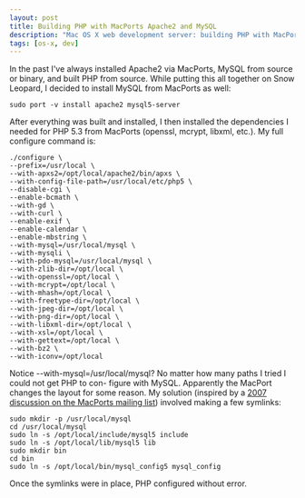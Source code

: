 ```yaml
---
layout: post
title: Building PHP with MacPorts Apache2 and MySQL
description: "Mac OS X web development server: building PHP with MacPorts Apache2 and MySQL"
tags: [os-x, dev] 
---
```


In the past I've always installed Apache2 via MacPorts, MySQL from source or binary, and built PHP from source. While putting this all together on Snow Leopard, I decided to install MySQL from MacPorts as well:

    sudo port -v install apache2 mysql5-server

After everything was built and installed, I then installed the dependencies I needed for PHP 5.3 from MacPorts (openssl, mcrypt, libxml, etc.). My full configure command is:

    ./configure \
    --prefix=/usr/local \
    --with-apxs2=/opt/local/apache2/bin/apxs \
    --with-config-file-path=/usr/local/etc/php5 \
    --disable-cgi \
    --enable-bcmath \
    --with-gd \
    --with-curl \
    --enable-exif \
    --enable-calendar \
    --enable-mbstring \
    --with-mysql=/usr/local/mysql \
    --with-mysqli \
    --with-pdo-mysql=/usr/local/mysql \
    --with-zlib-dir=/opt/local \
    --with-openssl=/opt/local \
    --with-mcrypt=/opt/local \
    --with-mhash=/opt/local \
    --with-freetype-dir=/opt/local \
    --with-jpeg-dir=/opt/local \
    --with-png-dir=/opt/local \
    --with-libxml-dir=/opt/local \
    --with-xsl=/opt/local \
    --with-gettext=/opt/local \
    --with-bz2 \
    --with-iconv=/opt/local

Notice --with-mysql=/usr/local/mysql? No matter how many paths I tried I could not get PHP to con- figure with MySQL. Apparently the MacPort changes the layout for some reason. My solution (inspired by a [2007 discussion on the MacPorts mailing list][1]) involved making a few symlinks:

    sudo mkdir -p /usr/local/mysql
    cd /usr/local/mysql
    sudo ln -s /opt/local/include/mysql5 include
    sudo ln -s /opt/local/lib/mysql5 lib
    sudo mkdir bin
    cd bin
    sudo ln -s /opt/local/bin/mysql_config5 mysql_config

Once the symlinks were in place, PHP configured without error.

 [1]: http://lists.macosforge.org/pipermail/macports-users/2007-December/007567.html
